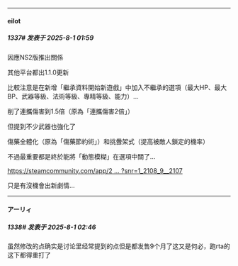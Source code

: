 ﻿
*****

####  eilot  
##### 1337#       发表于 2025-8-1 01:59

因應NS2版推出關係

其他平台都出1.1.0更新

比較注意是在新增「繼承資料開始新遊戲」中加入不繼承的選項（最大HP、最大BP、武器等級、法術等級、專精等級、能力）...

削了連攜傷害到1.5倍（原為「連攜傷害2倍」）

但提到不少武器也強化了

傷藥全體化（原為「傷藥節約術」）和挑釁架式（提高被敵人鎖定的機率）

不過最重要都是終於能將「動態模糊」在選項中關了...

[https://steamcommunity.com/app/2 ... ?snr=1_2108_9__2107](https://steamcommunity.com/app/2455640/eventcomments/601911348839974571?snr=1_2108_9__2107)

只是有沒機會出新劇情...


*****

####  アーリィ  
##### 1338#       发表于 2025-8-1 02:46

虽然修改的点确实是讨论里经常提到的点但是都发售9个月了这又是何必，跑rta的这下都得重打了

